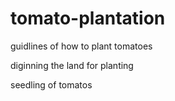 # tomato-plantation
guidlines of how to plant tomatoes

diginning the land for planting

seedling of tomatos
